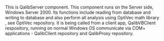 This is QalibServer component. This component runs on the Server side, Windows Server 2000. Its functions include reading from database and writing to database and also perform all analysis using OptiVec math library , see OptiVec repository. It is being called from a client app, QalibVBClient respository, running on normal Windows OS communicate via COM+ applications - QalibClient repository and QalibProxy repository.
